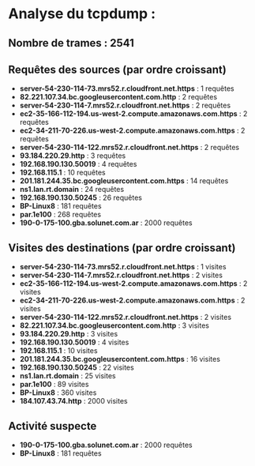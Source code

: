 # Analyse du tcpdump :

## Nombre de trames : 2541

## Requêtes des sources (par ordre croissant)
- **server-54-230-114-73.mrs52.r.cloudfront.net.https** : 1 requêtes
- **82.221.107.34.bc.googleusercontent.com.http** : 2 requêtes
- **server-54-230-114-7.mrs52.r.cloudfront.net.https** : 2 requêtes
- **ec2-35-166-112-194.us-west-2.compute.amazonaws.com.https** : 2 requêtes
- **ec2-34-211-70-226.us-west-2.compute.amazonaws.com.https** : 2 requêtes
- **server-54-230-114-122.mrs52.r.cloudfront.net.https** : 2 requêtes
- **93.184.220.29.http** : 3 requêtes
- **192.168.190.130.50019** : 4 requêtes
- **192.168.115.1** : 10 requêtes
- **201.181.244.35.bc.googleusercontent.com.https** : 14 requêtes
- **ns1.lan.rt.domain** : 24 requêtes
- **192.168.190.130.50245** : 26 requêtes
- **BP-Linux8** : 181 requêtes
- **par.1e100** : 268 requêtes
- **190-0-175-100.gba.solunet.com.ar** : 2000 requêtes

## Visites des destinations (par ordre croissant)
- **server-54-230-114-73.mrs52.r.cloudfront.net.https** : 1 visites
- **server-54-230-114-7.mrs52.r.cloudfront.net.https** : 2 visites
- **ec2-35-166-112-194.us-west-2.compute.amazonaws.com.https** : 2 visites
- **ec2-34-211-70-226.us-west-2.compute.amazonaws.com.https** : 2 visites
- **server-54-230-114-122.mrs52.r.cloudfront.net.https** : 2 visites
- **82.221.107.34.bc.googleusercontent.com.http** : 3 visites
- **93.184.220.29.http** : 3 visites
- **192.168.190.130.50019** : 4 visites
- **192.168.115.1** : 10 visites
- **201.181.244.35.bc.googleusercontent.com.https** : 16 visites
- **192.168.190.130.50245** : 22 visites
- **ns1.lan.rt.domain** : 25 visites
- **par.1e100** : 89 visites
- **BP-Linux8** : 360 visites
- **184.107.43.74.http** : 2000 visites

## Activité suspecte
- **190-0-175-100.gba.solunet.com.ar** : 2000 requêtes
- **BP-Linux8** : 181 requêtes
